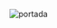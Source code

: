 ![portada](https://user-images.githubusercontent.com/28499409/123457427-4993fa00-d5ba-11eb-83c4-362d7045ece5.jpeg)
